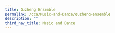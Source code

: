 ```yaml
---
title: Guzheng Ensemble
permalink: /cca/Music-and-Dance/guzheng-ensemble
description: ""
third_nav_title: Music and Dance
---
```


